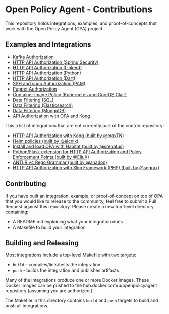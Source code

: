 # Open Policy Agent - Contributions

This repository holds integrations, examples, and proof-of-concepts that work with the Open Policy Agent (OPA) project.

## Examples and Integrations

- [Kafka Authorization](./kafka_authorizer)
- [HTTP API Authorization (Spring Security)](./spring_authz)
- [HTTP API Authorization (Linkerd)](./linkerd_authz)
- [HTTP API Authorization (Python)](./api_authz)
- [HTTP API Authorization (Dart)](./dart_authz)
- [SSH and sudo Authorization (PAM)](./pam_opa)
- [Puppet Authorization](./puppet_example)
- [Container Image Policy (Kubernetes and CoreOS Clair)](./image_enforcer)
- [Data Filtering (SQL)](./data_filter_example)
- [Data Filtering (Elasticsearch)](./data_filter_elasticsearch)
- [Data Filtering (MongoDB)](./data_filter_mongodb)
- [API Authorization with OPA and Kong](./kong_api_authz)

This a list of integrations that are not currently part of the contrib repository:

- [HTTP API Authorization with Kong (built by @maxTN)](https://github.com/TravelNest/kong-authorization-opa)
- [Helm policies (built by @eicnix)](https://github.com/eicnix/helm-opa)
- [Install and load OPA with Habitat (built by @srenatus)](https://github.com/habitat-sh/core-plans/tree/master/opa)
- [Python/Flask extension for HTTP API Authorization and Policy Enforcement Points (built by @EliuX)](https://github.com/EliuX/flask-opa)
- [ANTLR v4 Rego Grammar (built by @anadon)](https://github.com/antlr/grammars-v4/tree/master/rego)
- [HTTP API Authorization with Slim Framework (PHP) (built by @segrax)](https://github.com/segrax/opa-php-examples)

## Contributing

If you have built an integration, example, or proof-of-concept on top of OPA that you would like to release to the community, feel free to submit a Pull Request against this repository. Please create a new top-level directory containing:

- A README.md explaining what your integration does
- A Makefile to build your integration

## Building and Releasing

Most integrations include a top-level Makefile with two targets:

* `build` - compiles/lints/tests the integration
* `push` - builds the integration and publishes artifacts

Many of the integrations produce one or more Docker images. These Docker images can be pushed to the hub.docker.com/u/openpolicyagent repository (assuming you are authorized.)

The Makefile in this directory contains `build` and `push` targets to build and push all integrations.
